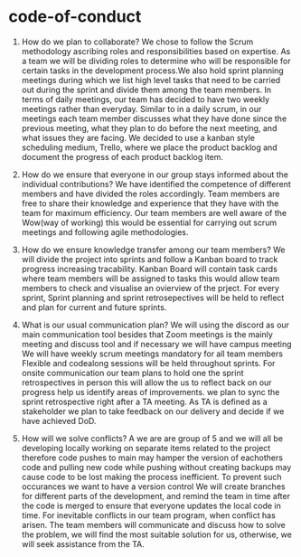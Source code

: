 # code-of-conduct
1. How do we plan to collaborate?
    We chose to follow the Scrum methodology ascribing roles and responsibilities based on expertise. As a team we will be dividing roles to determine who will be responsible for certain tasks in the development process.We also hold sprint planning meetings during which we list high level tasks that need to be carried out during the sprint and divide them among the team members. In terms of daily meetings, our team has decided to have two weekly meetings rather than everyday. Similar to in a daily scrum, in our meetings each team member discusses what they have done since the previous meeting, what they plan to do before the next meeting, and what issues they are facing. We decided to use a kanban style scheduling medium, Trello, where we place the product backlog and document the progress of each product backlog item.

2. How do we ensure that everyone in our group stays informed about the individual contributions?
    We have identified the competence of different members and have divided the roles accordingly. Team members are free to share their knowledge and experience that they have with the team for maximum efficiency. Our team members are well aware of the Wow(way of working) this would be essential for carrying out scrum meetings and following agile methodologies.

3. How do we ensure knowledge transfer among our team members?
    We will divide the project into sprints and follow a Kanban board to track progress increasing tracability. Kanban Board will contain task cards where team members will be assigned to tasks this would allow team members to check and visualise an ovierview of the prject. For every sprint, Sprint planning and sprint retrosepectives will be held to reflect and plan for current and future sprints.
    

4. What is our usual communication plan?
    We will using the discord as our main communication tool
    besides that Zoom meetings is the mainly meeting and discuss tool
    and if necessary we will have campus meeting
    We will have weekly scrum meetings mandatory for all team members
    Flexible and codealong sessions will be held throughout sprints.
    For onsite communication our team plans to hold one the sprint retrospectives in person this will allow the us to reflect back on our progress help us identify areas of improvements. we plan to sync the sprint retrospective right after a TA meeting. As TA is defined as a stakeholder we plan to take feedback on our delivery and decide if we have achieved DoD.
    
    
5. How will we solve conflicts?
    A we are are group of 5 and we will all be developing locally working on separate items related to the project therefore code pushes to main may hamper the version of eachothers code and pulling new code while pushing without creating backups may cause code to be lost making the process inefficient. To prevent such occurances we want to have a version control We will create branches for different parts of the development, and remind the team in time after the code is merged to ensure that everyone updates the local code in time.
    For inevitable conflicts in our team program, when conflict has arisen. The team members will communicate and discuss how to solve the problem, we will find the most suitable solution for us, otherwise, we will seek assistance from the TA.